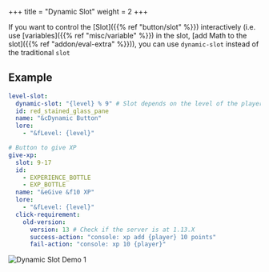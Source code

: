 +++
title = "Dynamic Slot"
weight = 2
+++

If you want to control the [Slot]({{% ref "button/slot" %}}) interactively (i.e. use [variables]({{% ref "misc/variable" %}}) in the slot, [add Math to the slot]({{% ref "addon/eval-extra" %}})), you can use `dynamic-slot` instead of the traditional `slot`

## Example

```yaml
level-slot:
  dynamic-slot: "{level} % 9" # Slot depends on the level of the player
  id: red_stained_glass_pane
  name: "&cDynamic Button"
  lore:
    - "&fLevel: {level}"

# Button to give XP
give-xp:
  slot: 9-17
  id:
    - EXPERIENCE_BOTTLE
    - EXP_BOTTLE
  name: "&eGive &f10 XP"
  lore:
    - "&fLevel: {level}"
  click-requirement:
    old-version:
      version: 13 # Check if the server is at 1.13.X
      success-action: "console: xp add {player} 10 points"
      fail-action: "console: xp 10 {player}"
```

![Dynamic Slot Demo 1](dynamic-slot-demo1.gif)
